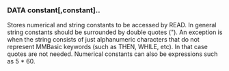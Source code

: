 

### DATA constant[,constant]..

 Stores numerical and string constants to be accessed by READ. In general string constants should be surrounded by double quotes ("). An exception is when the string consists of just alphanumeric characters that do not represent MMBasic keywords (such as THEN, WHILE, etc). In that case quotes are not needed. Numerical constants can also be expressions such as 5 * 60.